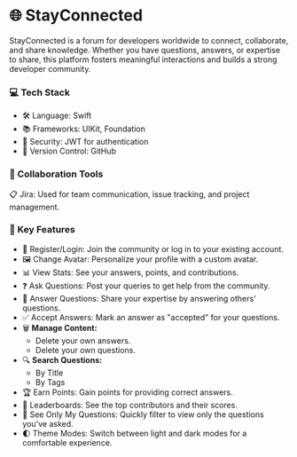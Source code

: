 
# 🌐 StayConnected
StayConnected is a forum for developers worldwide to connect, collaborate, and share knowledge. Whether you have questions, answers, or expertise to share, this platform fosters meaningful interactions and builds a strong developer community.


### 💻 Tech Stack
- 🛠 Language: Swift
- 📚 Frameworks: UIKit, Foundation
- 🔐 Security: JWT for authentication
- 📁 Version Control: GitHub

### 🤝 Collaboration Tools
📋 Jira: Used for team communication, issue tracking, and project management.


### 🎯 Key Features
- 🔐 Register/Login: Join the community or log in to your existing account.
- 🖼 Change Avatar: Personalize your profile with a custom avatar.
- 📊 View Stats: See your answers, points, and contributions.
- ❓ Ask Questions: Post your queries to get help from the community.
- 💬 Answer Questions: Share your expertise by answering others' questions.
- ✅ Accept Answers: Mark an answer as "accepted" for your questions.
- 🗑 **Manage Content:**
  - Delete your own answers.
  - Delete your own questions.
- 🔍 **Search Questions:**
  - By Title
  - By Tags
- 🏆 Earn Points: Gain points for providing correct answers.
- 🥇 Leaderboards: See the top contributors and their scores.
- 📝 See Only My Questions: Quickly filter to view only the questions you've asked.
- 🌓 Theme Modes: Switch between light and dark modes for a comfortable experience.

